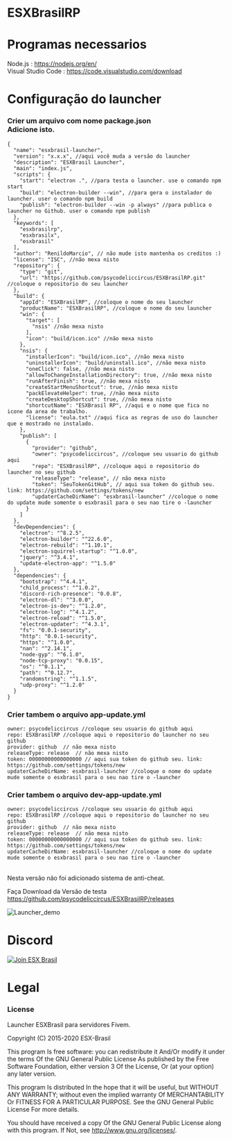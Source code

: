 # ESXBrasilRP

# Programas necessarios

Node.js : https://nodejs.org/en/<br>
Visual Studio Code : https://code.visualstudio.com/download<br>

# Configuração do launcher

### Crier um arquivo com nome package.json<br> Adicione isto.<br>

```
{
  "name": "esxbrasil-launcher",
  "version": "x.x.x", //aqui você muda a versão do launcher
  "description": "ESXBrasil Launcher",
  "main": "index.js",
  "scripts": {
    "start": "electron .", //para testa o launcher. use o comando npm start
    "build": "electron-builder --win", //para gera o instalador do launcher. user o comando npm build
    "publish": "electron-builder --win -p always" //para publica o launcher no Github. user o comando npm publish
  },
  "keywords": [
    "esxbrasilrp",
    "esxbrasilx",
    "esxbrasil"
  ],
  "author": "RenildoMarcio", // não mude isto mantenha os creditos :)
  "license": "ISC", //não mexa nisto
  "repository": {
    "type": "git",
    "url": "https://github.com/psycodeliccircus/ESXBrasilRP.git"  //coloque o repositorio do seu launcher
  },
  "build": {
    "appId": "ESXBrasilRP", //coloque o nome do seu launcher
    "productName": "ESXBrasilRP", //coloque o nome do seu launcher
    "win": {
      "target": [
        "nsis" //não mexa nisto
      ],
      "icon": "build/icon.ico" //não mexa nisto
    },
    "nsis": {
      "installerIcon": "build/icon.ico", //não mexa nisto
      "uninstallerIcon": "build/uninstall.ico", //não mexa nisto
      "oneClick": false, //não mexa nisto
      "allowToChangeInstallationDirectory": true, //não mexa nisto
      "runAfterFinish": true, //não mexa nisto
      "createStartMenuShortcut": true, //não mexa nisto
      "packElevateHelper": true, //não mexa nisto
      "createDesktopShortcut": true, //não mexa nisto
      "shortcutName": "ESXBrasil RP", //aqui e o nome que fica no icone da area de trabalho.
      "license": "eula.txt" //aqui fica as regras de uso do launcher que e mostrado no instalado.
    },
    "publish": [
      {
        "provider": "github",
        "owner": "psycodeliccircus", //coloque seu usuario do github aqui
        "repo": "ESXBrasilRP", //coloque aqui o repositorio do launcher no seu github
        "releaseType": "release", // não mexa nisto
        "token": "SeuTokenGitHub", // aqui sua token do github seu. link: https://github.com/settings/tokens/new
        "updaterCacheDirName": "esxbrasil-launcher" //coloque o nome do update mude somente o esxbrasil para o seu nao tire o -launcher
      }
    ]
  },
  "devDependencies": {
    "electron": "^8.2.5",
    "electron-builder": "^22.6.0",
    "electron-rebuild": "^1.10.1",
    "electron-squirrel-startup": "^1.0.0",
    "jquery": "^3.4.1",
    "update-electron-app": "^1.5.0"
  },
  "dependencies": {
    "bootstrap": "^4.4.1",
    "child_process": "^1.0.2",
    "discord-rich-presence": "0.0.8",
    "electron-dl": "^3.0.0",
    "electron-is-dev": "^1.2.0",
    "electron-log": "^4.1.2",
    "electron-reload": "^1.5.0",
    "electron-updater": "^4.3.1",
    "fs": "0.0.1-security",
    "http": "0.0.1-security",
    "https": "^1.0.0",
    "nan": "^2.14.1",
    "node-gyp": "^6.1.0",
    "node-tcp-proxy": "0.0.15",
    "os": "^0.1.1",
    "path": "^0.12.7",
    "randomstring": "^1.1.5",
    "udp-proxy": "^1.2.0"
  }
}
```
### Crier tambem o arquivo app-update.yml
```
owner: psycodeliccircus //coloque seu usuario do github aqui
repo: ESXBrasilRP //coloque aqui o repositorio do launcher no seu github
provider: github  // não mexa nisto
releaseType: release  // não mexa nisto
token: 00000000000000000 // aqui sua token do github seu. link: https://github.com/settings/tokens/new
updaterCacheDirName: esxbrasil-launcher //coloque o nome do update mude somente o esxbrasil para o seu nao tire o -launcher
```
### Crier tambem o arquivo dev-app-update.yml
```
owner: psycodeliccircus //coloque seu usuario do github aqui
repo: ESXBrasilRP //coloque aqui o repositorio do launcher no seu github
provider: github  // não mexa nisto
releaseType: release  // não mexa nisto
token: 00000000000000000 // aqui sua token do github seu. link: https://github.com/settings/tokens/new
updaterCacheDirName: esxbrasil-launcher //coloque o nome do update mude somente o esxbrasil para o seu nao tire o -launcher
```
<br>
Nesta versão não foi adicionado sistema de anti-cheat.<br>

Faça Download da Versão de testa<br>
https://github.com/psycodeliccircus/ESXBrasilRP/releases


![Launcher_demo](https://github.com/psycodeliccircus/ESXBrasilRP/blob/master/demos/novo_launcher.gif?raw=true)

# Discord

[![Join ESX Brasil](https://discordapp.com/api/guilds/693468263161659402/embed.png?style=banner2)](https://discord.gg/ZGXTsdN)

# Legal
### License
Launcher ESXBrasil para servidores Fivem.

Copyright (C) 2015-2020 ESX-Brasil

This program Is free software: you can redistribute it And/Or modify it under the terms Of the GNU General Public License As published by the Free Software Foundation, either version 3 Of the License, Or (at your option) any later version.

This program Is distributed In the hope that it will be useful, but WITHOUT ANY WARRANTY; without even the implied warranty Of MERCHANTABILITY Or FITNESS FOR A PARTICULAR PURPOSE. See the GNU General Public License For more details.

You should have received a copy Of the GNU General Public License along with this program. If Not, see http://www.gnu.org/licenses/.